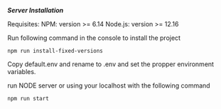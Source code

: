 ***Server Installation***

Requisites:
NPM: version >= 6.14
Node.js: version >= 12.16

Run following command in the console to install the project
```
npm run install-fixed-versions
```

Copy default.env and rename to .env and set the propper environment variables.

run NODE server or using your localhost with the following command
```
npm run start
```